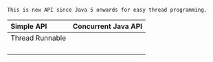 ```
This is new API since Java 5 onwards for easy thread programming.
```



| Simple API | Concurrent Java API |
| :--- | :--- |
| Thread Runnable |  |
|  |  |
|  |  |
|  |  |
|  |  |

```

```



